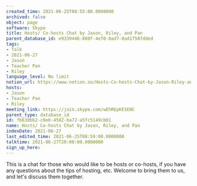 ```yaml
---
created_time: 2021-06-25T08:55:00.0000000
archived: false
object: page
software: Skype
title: Hosts/ Co-hosts Chat by Jason, Riley, and Pan
parent_database_id: e9339446-880f-4ef0-8ad7-8ad1f507dded
tags:
- Talk
- 2021-06-27
- Jason
- Teacher Pan
- Riley
language_level: No limit
notion_url: https://www.notion.so/Hosts-Co-hosts-Chat-by-Jason-Riley-and-Pan-fb63dbb2c0eb4582ba72a5fc5149cb01
hosts:
- Jason
- Teacher Pan
- Riley
meeting_link: https://join.skype.com/wEhREpKESENC
parent_type: database_id
id: fb63dbb2-c0eb-4582-ba72-a5fc5149cb01
name: Hosts/ Co-hosts Chat by Jason, Riley, and Pan
indexDate: 2021-06-27
last_edited_time: 2021-06-25T08:59:00.0000000
talktime: 2021-06-27T20:00:00.0000000
sign_up_here: 
---
```


This is a chat for those who would like to be hosts or co-hosts, if you have any questions about the tips of hosting, etc. Welcome to bring them to us, and let's discuss them together.

